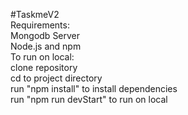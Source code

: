 #TaskmeV2 <br />
Requirements: <br />
  Mongodb Server <br />
  Node.js and npm <br />
To run on local: <br />
  clone repository <br />
  cd to project directory <br />
  run "npm install" to install dependencies <br />
  run "npm run devStart" to run on local <br />
